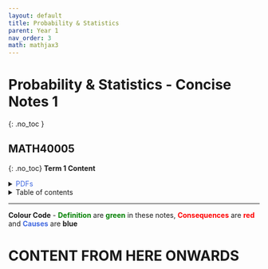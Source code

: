 ```yaml
---
layout: default
title: Probability & Statistics
parent: Year 1
nav_order: 3
math: mathjax3
---
```

# Probability & Statistics - Concise Notes 1
{: .no_toc }
## MATH40005
{: .no_toc}
**Term 1 Content**

<head>
  <style>
ol.n {list-style-type: none;}
  </style>
</head>
  

<details closed markdown="block">
  <summary>
    <span style="color: RoyalBlue;">PDFs</span>
  </summary>
  
  - <a href="/notes/pdfs/Y1Concise/PAS-MATH4005-c.pdf" target="_blank" style="color:#801fff;">**Prob + Stats Concise**</a> - <a href="/notes/pdfs/Y1Concise/PAS-MATH4005-c.pdf" download>**Download**</a>
  
  - <a href="/notes/pdfs/year1/prob/PAS-ConciseL.pdf" target="_blank" style="color:#801fff;">**Prob + Stats Concise - Term 1**</a> - <a href="/notes/pdfs/year1/prob/PAS-ConciseL.pdf" download>**Download**</a>
  
- <a href="/notes/pdfs/year1/prob/pas-term1.pdf" target="_blank" style="color:#801fff;">**Open Prob + Stats Lecturer - Term 1**</a> - <a href="/notes/pdfs/year2/AnalysisII.pdf" download>**Download**</a>
- <a href="/notes/pdfs/year2/ANALecII.pdf" target="_blank" style="color:#801fff;">**Open Prob + Stats Lecturer - Term 2 - PLACEHOLDER LINK**</a> - <a href="/notes/pdfs/year2/ANALecII.pdf" download>**Download**</a>

<details closed markdown="block">
  <summary>
    <span style="color: #00ba47;">Problem Sheets - Term 1</span>
  </summary>
  
  - <a href="/notes/pdfs/year1/prob/probsheets/term1/PASPS1.pdf" target="_blank" style="color:#00ba47;">**Problem Sheet 1**</a> - <a href="/notes/pdfs/year1/prob/term1/probsheets/PASPS1-Sol.pdf" target="_blank">**Solutions**</a>
  
  - <a href="/notes/pdfs/year1/prob/probsheets/term1/PASPS2.pdf" target="_blank" style="color:#00ba47;">**Problem Sheet 2**</a> - <a href="/notes/pdfs/year1/prob/term1/probsheets/PASPS2-Sol.pdf" target="_blank">**Solutions**</a>
  
  - <a href="/notes/pdfs/year1/prob/probsheets/term1/PASPS3.pdf" target="_blank" style="color:#00ba47;">**Problem Sheet 3**</a> - <a href="/notes/pdfs/year1/prob/term1/probsheets/PASPS3-Sol.pdf" target="_blank">**Solutions**</a>
  
  - <a href="/notes/pdfs/year1/prob/probsheets/term1/PASPS4.pdf" target="_blank" style="color:#00ba47;">**Problem Sheet 4**</a> - <a href="/notes/pdfs/year1/prob/term1/probsheets/PASPS4-Sol.pdf" target="_blank">**Solutions**</a>
  
  - <a href="/notes/pdfs/year1/prob/probsheets/term1/PASPS5.pdf" target="_blank" style="color:#00ba47;">**Problem Sheet 5**</a> - <a href="/notes/pdfs/year1/prob/term1/probsheets/PASPS5-Sol.pdf" target="_blank">**Solutions**</a>
  
  - <a href="/notes/pdfs/year1/prob/probsheets/term1/PASPS6.pdf" target="_blank" style="color:#00ba47;">**Problem Sheet 6**</a> - <a href="/notes/pdfs/year1/prob/term1/probsheets/PASPS6-Sol.pdf" target="_blank">**Solutions**</a>
  
  - <a href="/notes/pdfs/year1/prob/probsheets/term1/PASPS7.pdf" target="_blank" style="color:#00ba47;">**Problem Sheet 7**</a> - <a href="/notes/pdfs/year1/prob/term1/probsheets/PASPS7-Sol.pdf" target="_blank">**Solutions**</a>
  
</details>

<details closed markdown="block">
  <summary>
    <span style="color: #00ba47;">Problem Sheets - Term 2</span>
  </summary>
  
  - <a href="/notes/pdfs/year1/prob/probsheets/term2/PASPS1.pdf" target="_blank" style="color:#00ba47;">**Problem Sheet 1**</a> - <a href="/notes/pdfs/year1/prob/term2/probsheets/PASPS1-Sol.pdf" target="_blank">**Solutions**</a>
  
  - <a href="/notes/pdfs/year1/prob/probsheets/term2/PASPS2.pdf" target="_blank" style="color:#00ba47;">**Problem Sheet 2**</a> - <a href="/notes/pdfs/year1/prob/term2/probsheets/PASPS2-Sol.pdf" target="_blank">**Solutions**</a>
  
  - <a href="/notes/pdfs/year1/prob/probsheets/term2/PASPS3.pdf" target="_blank" style="color:#00ba47;">**Problem Sheet 3**</a> - <a href="/notes/pdfs/year1/prob/term2/probsheets/PASPS3-Sol.pdf" target="_blank">**Solutions**</a>
  
  - <a href="/notes/pdfs/year1/prob/probsheets/term2/PASPS4.pdf" target="_blank" style="color:#00ba47;">**Problem Sheet 4**</a> - <a href="/notes/pdfs/year1/prob/term2/probsheets/PASPS4-Sol.pdf" target="_blank">**Solutions**</a>
  
  - <a href="/notes/pdfs/year1/prob/probsheets/term2/PASPS5.pdf" target="_blank" style="color:#00ba47;">**Problem Sheet 5**</a> - <a href="/notes/pdfs/year1/prob/term2/probsheets/PASPS5-Sol.pdf" target="_blank">**Solutions**</a>
  
  - <a href="/notes/pdfs/year1/prob/probsheets/term2/PASPS6.pdf" target="_blank" style="color:#00ba47;">**Problem Sheet 6**</a> - <a href="/notes/pdfs/year1/prob/term2/probsheets/PASPS6-Sol.pdf" target="_blank">**Solutions**</a>
  
</details>

</details>


<details closed markdown="block">
  <summary>
    Table of contents
  </summary>
<!--   {: .text-delta } -->
* TOC
{:toc}
</details>

---

**Colour Code** - <span style="color: green;">**Definition**</span> are
<span style="color: green;">**green**</span> in these notes,
<span style="color: red;">**Consequences**</span> are <span style="color: red;">**red**</span>
and <span style="color: RoyalBlue;">**Causes**</span> are <span style="color: blue-000;">**blue**</span>


# CONTENT FROM HERE ONWARDS


